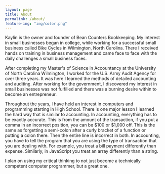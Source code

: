 ```yaml
---
layout: page
title: About
permalink: /about/
feature-img: "img/color.png"
---
```


Kaylin is the owner and founder of Bean Counters Bookkeeping. My interest in small businesses began in college, while working for a successful small business called Bike Cycles in Wilmington, North Carolina. There I received hands on training in business management and came face to face with the daily challenges a small business faces.

After completing my Master's of Science in Accountancy at the University of North Carolina Wilmington, I worked for the U.S. Army Audit Agency for over three years. It was here I learned the methods of detailed accounting and auditing. After working for the government, I discovered my interest in small businesses was not fulfilled and there was a burning desire within to become an entrepreneur.

Throughout the years, I have held an interest in computers and programming starting in High School. There is one major lesson I learned the hard way that is similar to accounting. In accounting, everything has to be exactly accurate. This is from the amount of the transaction, if you put a comma in an incorrect position, you can be $100 or $1,000 off. This is the same as forgetting a semi-colon after a curly bracket of a function or putting a colon there. Then the entire line is incorrect in both. In accounting, you have to tell the program that you are using the type of transaction that you are dealing with. For example, you treat a bill payment differently than expense. Similarly, in JavaScript you treat an array differently than a string.

I plan on using my critical thinking to not just become a technically competent computer programmer, but a great one.
